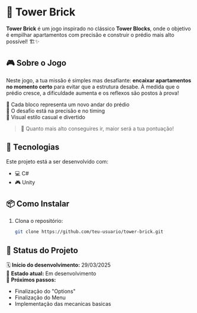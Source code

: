 # 🧱 Tower Brick

**Tower Brick** é um jogo inspirado no clássico **Tower Blocks**, onde o objetivo é empilhar apartamentos com precisão e construir o prédio mais alto possível! 🏗️✨

## 🎮 Sobre o Jogo

Neste jogo, a tua missão é simples mas desafiante: **encaixar apartamentos no momento certo** para evitar que a estrutura desabe. À medida que o prédio cresce, a dificuldade aumenta e os reflexos são postos à prova!

🔹 Cada bloco representa um novo andar do prédio  
🔹 O desafio está na precisão e no timing  
🔹 Visual estilo casual e divertido  

> 🧱 Quanto mais alto conseguires ir, maior será a tua pontuação!

## 🚀 Tecnologias

Este projeto está a ser desenvolvido com:

- 💻 C#
- 🎮 Unity

## 📦 Como Instalar

1. Clona o repositório:
   ```bash
   git clone https://github.com/teu-usuario/tower-brick.git

## 📅 Status do Projeto

🗓️ **Início do desenvolvimento:** 29/03/2025  
🚧 **Estado atual:** Em desenvolvimento  
🔨 **Próximos passos:**
- Finalização do "Options"
- Finalização do Menu
- Implementação das mecanicas basicas